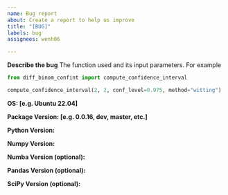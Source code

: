 ```yaml
---
name: Bug report
about: Create a report to help us improve
title: "[BUG]"
labels: bug
assignees: wenh06

---
```


**Describe the bug**
The function used and its input parameters. For example

```python
from diff_binom_confint import compute_confidence_interval

compute_confidence_interval(2, 2, conf_level=0.975, method="witting")
```

**OS: [e.g. Ubuntu 22.04]**

**Package Version: [e.g. 0.0.16, dev, master, etc.]**

**Python Version:**

**Numpy Version:**

**Numba Version (optional):**

**Pandas Version (optional):**

**SciPy Version (optional):**

